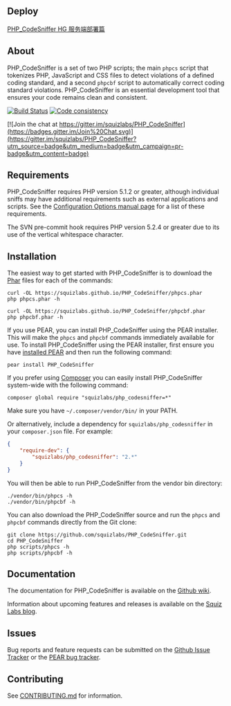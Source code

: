 Deploy
------
[PHP_CodeSniffer HG 服务端部署篇](http://www.cnblogs.com/phpdragon/p/5815526.html)


About
-----

PHP\_CodeSniffer is a set of two PHP scripts; the main `phpcs` script that tokenizes PHP, JavaScript and CSS files to detect violations of a defined coding standard, and a second `phpcbf` script to automatically correct coding standard violations. PHP\_CodeSniffer is an essential development tool that ensures your code remains clean and consistent.

[![Build Status](https://travis-ci.org/squizlabs/PHP_CodeSniffer.svg?branch=phpcs-fixer)](https://travis-ci.org/squizlabs/PHP_CodeSniffer) [![Code consistency](http://squizlabs.github.io/PHP_CodeSniffer/analysis/squizlabs/PHP_CodeSniffer/grade.svg)](http://squizlabs.github.io/PHP_CodeSniffer/analysis/squizlabs/PHP_CodeSniffer)

[![Join the chat at https://gitter.im/squizlabs/PHP_CodeSniffer](https://badges.gitter.im/Join%20Chat.svg)](https://gitter.im/squizlabs/PHP_CodeSniffer?utm_source=badge&utm_medium=badge&utm_campaign=pr-badge&utm_content=badge)

Requirements
------------

PHP\_CodeSniffer requires PHP version 5.1.2 or greater, although individual sniffs may have additional requirements such as external applications and scripts. See the [Configuration Options manual page](https://github.com/squizlabs/PHP_CodeSniffer/wiki/Configuration-Options) for a list of these requirements.

The SVN pre-commit hook requires PHP version 5.2.4 or greater due to its use of the vertical whitespace character.

Installation
------------

The easiest way to get started with PHP\_CodeSniffer is to download the [Phar](http://php.net/manual/en/intro.phar.php) files for each of the commands:

    curl -OL https://squizlabs.github.io/PHP_CodeSniffer/phpcs.phar
    php phpcs.phar -h

    curl -OL https://squizlabs.github.io/PHP_CodeSniffer/phpcbf.phar
    php phpcbf.phar -h

If you use PEAR, you can install PHP\_CodeSniffer using the PEAR installer. This will make the `phpcs` and `phpcbf` commands immediately available for use. To install PHP\_CodeSniffer using the PEAR installer, first ensure you have [installed PEAR](http://pear.php.net/manual/en/installation.getting.php) and then run the following command:

    pear install PHP_CodeSniffer

If you prefer using [Composer](http://getcomposer.org/) you can easily install PHP_CodeSniffer system-wide with the following command:

    composer global require "squizlabs/php_codesniffer=*"

Make sure you have `~/.composer/vendor/bin/` in your PATH.

Or alternatively, include a dependency for `squizlabs/php_codesniffer` in your `composer.json` file. For example:

```json
{
    "require-dev": {
        "squizlabs/php_codesniffer": "2.*"
    }
}
```

You will then be able to run PHP_CodeSniffer from the vendor bin directory:

    ./vendor/bin/phpcs -h
    ./vendor/bin/phpcbf -h

You can also download the PHP\_CodeSniffer source and run the `phpcs` and `phpcbf` commands directly from the Git clone:

    git clone https://github.com/squizlabs/PHP_CodeSniffer.git
    cd PHP_CodeSniffer
    php scripts/phpcs -h
    php scripts/phpcbf -h

Documentation
-------------

The documentation for PHP\_CodeSniffer is available on the [Github wiki](https://github.com/squizlabs/PHP_CodeSniffer/wiki).

Information about upcoming features and releases is available on the [Squiz Labs blog](http://www.squizlabs.com/php-codesniffer).

Issues
------

Bug reports and feature requests can be submitted on the [Github Issue Tracker](https://github.com/squizlabs/PHP_CodeSniffer/issues) or the [PEAR bug tracker](http://pear.php.net/package/PHP_CodeSniffer/bugs).

Contributing
-------------

See [CONTRIBUTING.md](CONTRIBUTING.md) for information.
